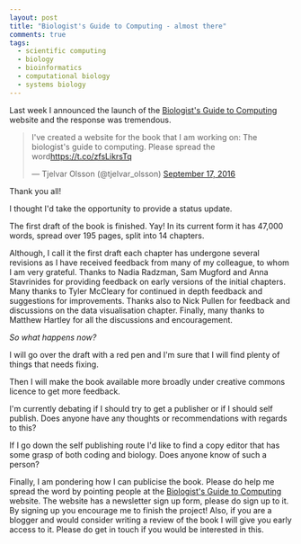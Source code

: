 ```yaml
---
layout: post
title: "Biologist's Guide to Computing - almost there"
comments: true
tags:
  - scientific computing
  - biology
  - bioinformatics
  - computational biology
  - systems biology
---
```


Last week I announced the launch of the
[Biologist's Guide to Computing](http://biologistsguide2computing.com/)
website and the response was tremendous.

<blockquote class="twitter-tweet" data-lang="en"><p lang="en" dir="ltr">I&#39;ve created a website for the book that I am working on: The biologist&#39;s guide to computing. Please spread the word<a href="https://t.co/zfsLikrsTq">https://t.co/zfsLikrsTq</a></p>&mdash; Tjelvar Olsson (@tjelvar_olsson) <a href="https://twitter.com/tjelvar_olsson/status/777252254470537216">September 17, 2016</a></blockquote>
<script async src="//platform.twitter.com/widgets.js" charset="utf-8"></script>

Thank you all!

I thought I'd take the opportunity to provide a status update.

The first draft of the book is finished. Yay! In its current form
it has 47,000 words, spread over 195 pages, split into 14 chapters.

Although, I call it the first draft each chapter has undergone several
revisions as I have received feedback from many of my colleague, to whom I am
very grateful. Thanks to Nadia Radzman, Sam Mugford and Anna Stavrinides for
providing feedback on early versions of the initial chapters. Many thanks to
Tyler McCleary for continued in depth feedback and suggestions for
improvements.  Thanks also to Nick Pullen for feedback and discussions on the
data visualisation chapter. Finally, many thanks to Matthew Hartley for
all the discussions and encouragement.

*So what happens now?*

I will go over the draft with a red pen and I'm sure that I will find plenty of
things that needs fixing.

Then I will make the book available more broadly under creative commons
licence to get more feedback.

I'm currently debating if I should try to get a publisher or if I should
self publish. Does anyone have any thoughts or recommendations with regards
to this?

If I go down the self publishing route I'd like to find a copy editor
that has some grasp of both coding and biology. Does anyone know of such
a person?

Finally, I am pondering how I can publicise the book. Please do help me spread
the word by pointing people at the [Biologist's Guide to
Computing](http://biologistsguide2computing.com/) website. The website has
a newsletter sign up form, please do sign up to it.
By signing up you encourage me to finish the project! Also, if you
are a blogger and would consider writing a review of the book I will give you
early access to it. Please do get in touch if you would be interested in this.
